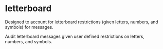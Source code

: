 # letterboard
Designed to account for letterboard restrictions (given letters, numbers, and symbols) for messages.

Audit letterboard messages given user defined restrictions on letters, numbers, and symbols.
